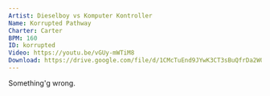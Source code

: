 ```yaml
---
Artist: Dieselboy vs Komputer Kontroller
Name: Korrupted Pathway
Charter: Carter
BPM: 160
ID: korrupted
Video: https://youtu.be/vGUy-mWTiM8
Download: https://drive.google.com/file/d/1CMcTuEnd9JYwK3CT3sBuQfrDa2W0Kv19/view
---
```

Something'g wrong.
